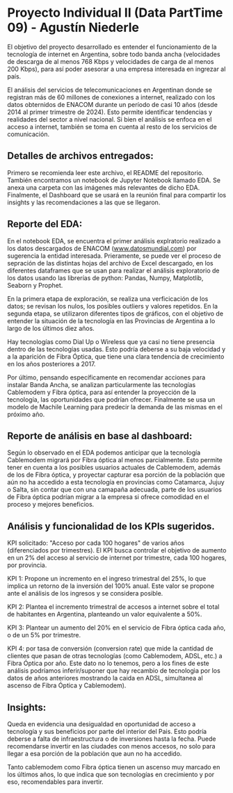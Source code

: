 # **Proyecto Individual II (Data PartTime 09) - Agustín Niederle**
El objetivo del proyecto desarrollado es entender el funcionamiento de la tecnología de internet en Argentina, sobre todo banda ancha (velocidades de descarga de al menos 768 Kbps y velocidades de carga de al menos 200 Kbps), para así poder asesorar a una empresa interesada en ingrezar al país.

El análisis del servicios de telecomunicaciones en Argentinan donde se registran más de 60 millones de conexiones a internet, realizado con los datos obternidos de ENACOM durante un período de casi 10 años (desde 2014 al primer trimestre de 2024). Esto permite identificar tendencias y realidades del sector a nivel nacional. Si bien el análisis se enfoca en el acceso a internet, también se toma en cuenta al resto de los servicios de comunicación.

## **Detalles de archivos entregados:**

Primero se recomienda leer este archivo, el README del repositorio.
También encontramos un notebook de Jupyter Notebook llamado EDA. 
Se anexa una carpeta con las imágenes más relevantes de dicho EDA. 
Finalmente, el Dashboard que se usará en la reunión final para compartir los insights y las recomendaciones a las que se llegaron. 

## **Reporte del EDA:**

En el notebook EDA, se encuentra el primer análisis explratorio realizado a los datos descargados de ENACOM (www.datosmundial.com) por sugerencia la entidad interesada.
Prieramente, se puede ver el proceso de sepración de las distintas hojas del archivo de Excel descargado, en los diferentes dataframes que se usan para realizar el análisis exploratorio de los datos usando las librerías de python: Pandas, Numpy, Matplotlib, Seaborn y Prophet.

En la primera etapa de exploración, se realiza una verficicación de los datos; se revisan los nulos, los posibles outliers y valores repetidos. 
En la segunda etapa, se utilizaron diferentes tipos de gráficos, con el objetivo de entender la situación de la tecnología en las Provincias de Argentina a lo largo de los últimos diez años.

Hay tecnologías como Dial Up o Wireless que ya casi no tiene presencia dentro de las tecnologías usadas. Esto podría deberse a su baja velocidad y a la aparición de Fibra Óptica, que tiene una clara tendencia de crecimiento en los años posteriores a 2017.

Por último, pensando específicamente en recomendar acciones para instalar Banda Ancha, se analizan particularmente las tecnologías Cablemodem y Fibra óptica, para así entender la proyección de la tecnología, las oportunidades que podrían ofrecer. Finalmente se usa un modelo de Machile Learning para predecir la demanda de las mismas en el próximo año. 


## **Reporte de análisis en base al dashboard:**

Según lo observado en el EDA podemos anticipar que la tecnología Cablemodem migrará por Fibra óptica al menos parcialmente. Esto permite tener en cuenta a los posibles usuarios actuales de Cablemodem, además de los de Fibra óptica, y proyectar capturar esa porción de la población que aún no ha accedido a esta tecnología en provincias como Catamarca, Jujuy o Salta, sin contar que con una camapaña adecuada, parte de los usuarios de Fibra óptica podrían migrar a la empresa si ofrece comodidad en el proceso y mejores beneficios.

## **Análisis y funcionalidad de los KPIs sugeridos.**

KPI solicitado: "Acceso por cada 100 hogares" de varios años (diferenciados por trimestres). El KPI busca controlar el objetivo de  aumento en un 2% del acceso al servicio de internet por trimestre, cada 100 hogares, por provincia. 

KPI 1: Propone un incremento en el ingreso trimestral del 25%, lo que implica un retorno de la inversión del 100% anual. Este valor se propone ante el análisis de los ingresos y se considera posible.

KPI 2: Plantea el incremento trimestral de accesos a internet sobre el total de habitantes en Argentina, planteando un valor equivalente a 50%. 

KPI 3: Plantear un aumento del 20% en el servicio de Fibra óptica cada año, o de un 5% por trimestre.
    
KPI 4: por tasa de conversión (conversion rate) que mide la cantidad de clientes que pasan de otras tecnologías (como Cablemodem, ADSL, etc.) a Fibra Óptica por        año. Este dato no lo tenemos, pero a los fines de este análisis podríamos inferir/suponer que hay recambio de tecnologìa por los datos de años anteriores mostrando     la caida en ADSL, simultanea al ascenso de Fibra Óptica y Cablemodem).

## **Insights:**
    
Queda en evidencia una desigualdad en oportunidad de acceso a tecnología y sus beneficios por parte del interior del Pais. Esto podría deberse a falta de infraestructura o de inversiones hasta la fecha. Puede recomendarse invertir en las ciudades con menos accesos, no solo para llegar a esa porción de la población que aun no ha accedido.

Tanto cablemodem como Fibra óptica tienen un ascenso muy marcado en los últimos años, lo que indica que son tecnologías en crecimiento y por eso, recomendables para invertir.

